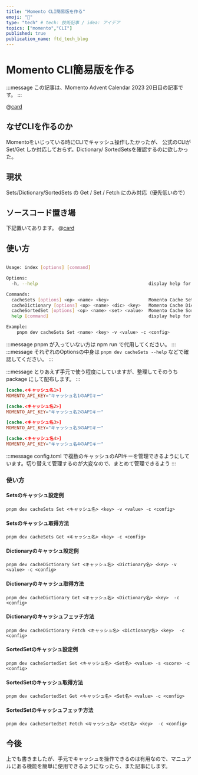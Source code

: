 ```yaml
---
title: "Momento CLI簡易版を作る"
emoji: "🦁"
type: "tech" # tech: 技術記事 / idea: アイデア
topics: ["momento","CLI"]
published: true
publication_name: ftd_tech_blog
---
```

# Momento CLI簡易版を作る
:::message
この記事は、Momento Advent Calendar 2023 20日目の記事です。
:::

@[card](https://qiita.com/advent-calendar/2023/momento)

## なぜCLIを作るのか
Momentoをいじっている時にCLIでキャッシュ操作したかったが、
公式のCLIがSet/Get しか対応しておらず。Dictionary/ SortedSetsを確認するのに欲しかった。

## 現状
Sets/Dictionary/SortedSets の Get / Set / Fetch にのみ対応（優先低いので）

## ソースコード置き場
下記置いてあります。
@[card](https://gitlab.com/future-techno-developers/public/momento-tools/momento-cli)

## 使い方
```bash

Usage: index [options] [command]

Options:
  -h, --help                                          display help for command

Commands:
  cacheSets [options] <op> <name> <key>               Momento Cache Sets Type Cache
  cacheDictionary [options] <op> <name> <dic> <key>   Momento Cache Dictionary Type Cache
  cacheSortedSet [options] <op> <name> <set> <value>  Momento Cache SortedSet Type Cache
  help [command]                                      display help for command

Example:
    pnpm dev cacheSets Set <name> <key> -v <value> -c <config> 

```
:::message
pnpm が入っていない方は npm run で代用してください。
:::
:::message
それぞれのOptionsの中身は `pnpm dev cacheSets --help` などで確認してください。
:::

:::message
とりあえず手元で使う程度にしていますが、整理してそのうちpackage にして配布します。
:::


```toml:config.toml
[cache.<キャッシュ名1>]
MOMENTO_API_KEY="キャッシュ名1のAPIキー"

[cache.<キャッシュ名2>]
MOMENTO_API_KEY="キャッシュ名2のAPIキー"

[cache.<キャッシュ名3>]
MOMENTO_API_KEY="キャッシュ名3のAPIキー"

[cache.<キャッシュ名4>]
MOMENTO_API_KEY="キャッシュ名4のAPIキー"
```

:::message
config.toml で複数のキャッシュのAPIキーを管理できるようにしています。切り替えて管理するのが大変なので、まとめて管理できるよう
:::


### 使い方
#### Setsのキャッシュ設定例
```bash:
pnpm dev cacheSets Set <キャッシュ名> <key> -v <value> -c <config> 
```

#### Setsのキャッシュ取得方法
```bash:
pnpm dev cacheSets Get <キャッシュ名> <key> -c <config> 
```

#### Dictionaryのキャッシュ設定例
```bash:
pnpm dev cacheDictionary Set <キャッシュ名> <Dictionary名> <key> -v <value> -c <config> 
```

#### Dictionaryのキャッシュ取得方法
```bash:
pnpm dev cacheDictionary Get <キャッシュ名> <Dictionary名> <key>  -c <config> 
```

#### Dictionaryのキャッシュフェッチ方法
```bash:
pnpm dev cacheDictionary Fetch <キャッシュ名> <Dictionary名> <key>  -c <config> 
```

#### SortedSetのキャッシュ設定例
```bash:
pnpm dev cacheSortedSet Set <キャッシュ名> <Set名> <value> -s <score> -c <config> 
```

#### SortedSetのキャッシュ取得方法
```bash:
pnpm dev cacheSortedSet Get <キャッシュ名> <Set名> <value> -c <config> 
```

#### SortedSetのキャッシュフェッチ方法
```bash:
pnpm dev cacheSortedSet Fetch <キャッシュ名> <Set名> <key>  -c <config> 
```

## 今後
上でも書きましたが、手元でキャッシュを操作できるのは有用なので、マニュアルにある機能を簡単に使用できるようになったら、また記事にします。
